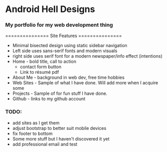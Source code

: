 # Android Hell Designs

### My portfolio for my web development thing

=============== Site Features ===============

+ Minimal bisected design using static sidebar navigation
+ Left side uses sans-serif fonts and modern visuals
+ right side uses serif font for a modern newspaper/info effect (intentions)
+ Home - bold title, call to action
   + contact form button
   + Link to résumé pdf
+ About Me - background in web dev, free time hobbies
+ Web Sites - Sample of what I have done. Will add more when I acquire some
+ Projects - Sample of for fun stuff I have done.
+ Github - links to my github account

### TODO:
+ add sites as I get them
+ adjust bootstrap to better suit mobile devices
+ fix footer to bottom
+ Some more stuff but I haven't discovered it yet
+ add professional email and test